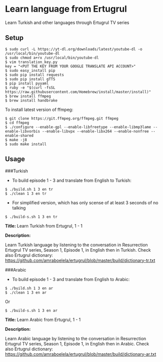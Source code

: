 # Learn language from Ertugrul

Learn Turkish and other languages through Ertugrul TV series

## Setup

```
$ sudo curl -L https://yt-dl.org/downloads/latest/youtube-dl -o /usr/local/bin/youtube-dl
$ sudo chmod a+rx /usr/local/bin/youtube-dl
$ vim translation_key.py
key = "<PUT THE KEY FROM YOUR GOOGLE TRANSLATE API ACCOUNT>"
$ sudo easy_install pip
$ sudo pip install requests
$ sudo pip install gTTS
$ pip install pyyaml
$ ruby -e "$(curl -fsSL https://raw.githubusercontent.com/Homebrew/install/master/install)"
$ brew install ffmpeg
$ brew install handbrake
```

To install latest version of ffmpeg:

```
$ git clone https://git.ffmpeg.org/ffmpeg.git ffmpeg
$ cd ffmpeg
$ ./configure --enable-gpl --enable-libfreetype --enable-libmp3lame --enable-libvorbis --enable-libvpx --enable-libx264 --enable-nonfree --enable-shared 
$ make -j8
$ sudo make install

```

## Usage

###Turkish

- To build episode 1 - 3 and translate from English to Turkish:

```
$ ./build.sh 1 3 en tr
$ ./clean 1 3 en tr
```

- For simplified version, which has only scense of at least 3 seconds of no talking

```
$ ./build-s.sh 1 3 en tr
```

**Title:** Learn Turkish from Ertugrul, 1 - 1

**Description:**

Learn Turkish language by listening to the conversation in Resurrection Ertugrul TV series, Season 1, Episode 1, in English then in Turkish. 
Check also Ertugrul dictionary: https://github.com/amraboelela/ertugrul/blob/master/build/dictionary-tr.txt

###Arabic

- To build episode 1 - 3 and translate from English to Arabic:

```
$ ./build.sh 1 3 en ar
$ ./clean 1 3 en ar
```

Or

```
$ ./build-s.sh 1 3 en ar
```

**Title:** Learn Arabic from Ertugrul, 1 - 1

**Description:**

Learn Arabic language by listening to the conversation in Resurrection Ertugrul TV series, Season 1, Episode 1, in English then in Arabic. 
Check also Ertugrul dictionary: https://github.com/amraboelela/ertugrul/blob/master/build/dictionary-ar.txt


